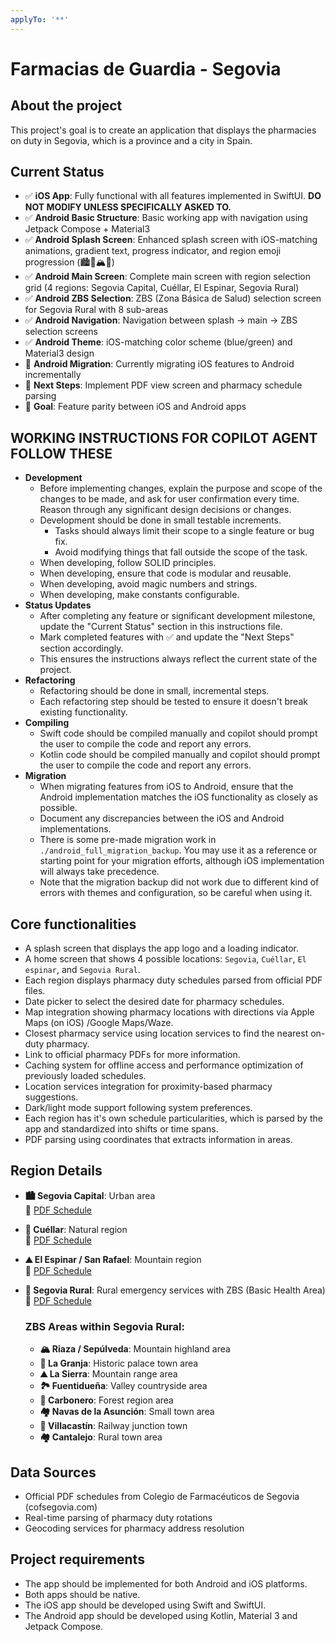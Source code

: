 ```yaml
---
applyTo: '**'
---
```


# Farmacias de Guardia - Segovia

## About the project
This project's goal is to create an application that displays the pharmacies on duty in Segovia, which is a province and a city in Spain.

## Current Status
- ✅ **iOS App**: Fully functional with all features implemented in SwiftUI. **DO NOT MODIFY UNLESS SPECIFICALLY ASKED TO.**
- ✅ **Android Basic Structure**: Basic working app with navigation using Jetpack Compose + Material3
- ✅ **Android Splash Screen**: Enhanced splash screen with iOS-matching animations, gradient text, progress indicator, and region emoji progression (🏙🌳🏔️🚜)
- ✅ **Android Main Screen**: Complete main screen with region selection grid (4 regions: Segovia Capital, Cuéllar, El Espinar, Segovia Rural)
- ✅ **Android ZBS Selection**: ZBS (Zona Básica de Salud) selection screen for Segovia Rural with 8 sub-areas
- ✅ **Android Navigation**: Navigation between splash → main → ZBS selection screens
- ✅ **Android Theme**: iOS-matching color scheme (blue/green) and Material3 design
- 🔄 **Android Migration**: Currently migrating iOS features to Android incrementally
- 📍 **Next Steps**: Implement PDF view screen and pharmacy schedule parsing
- 🎯 **Goal**: Feature parity between iOS and Android apps

## WORKING INSTRUCTIONS FOR COPILOT AGENT **FOLLOW THESE**
- **Development**
  - Before implementing changes, explain the purpose and scope of the changes to be made, and ask for user confirmation every time. Reason through any significant design decisions or changes.
  - Development should be done in small testable increments.
	- Tasks should always limit their scope to a single feature or bug fix.
	- Avoid modifying things that fall outside the scope of the task.
  - When developing, follow SOLID principles.
  - When developing, ensure that code is modular and reusable.
  - When developing, avoid magic numbers and strings.
  - When developing, make constants configurable.
- **Status Updates**
	- After completing any feature or significant development milestone, update the "Current Status" section in this instructions file.
	- Mark completed features with ✅ and update the "Next Steps" section accordingly.
	- This ensures the instructions always reflect the current state of the project.
- **Refactoring**
	- Refactoring should be done in small, incremental steps.
	- Each refactoring step should be tested to ensure it doesn't break existing functionality.
- **Compiling**
	- Swift code should be compiled manually and copilot should prompt the user to compile the code and report any errors.
	- Kotlin code should be compiled manually and copilot should prompt the user to compile the code and report any errors.
- **Migration**
	- When migrating features from iOS to Android, ensure that the Android implementation matches the iOS functionality as closely as possible.
	- Document any discrepancies between the iOS and Android implementations.
	- There is some pre-made migration work in `./android_full_migration_backup`. You may use it as a reference or starting point for your migration efforts, although iOS implementation will always take precedence.
  - Note that the migration backup did not work due to different kind of errors with themes and configuration, so be careful when using it.

## Core functionalities
- A splash screen that displays the app logo and a loading indicator.
- A home screen that shows 4 possible locations: `Segovia`, `Cuéllar`, `El espinar`, and `Segovia Rural`.
- Each region displays pharmacy duty schedules parsed from official PDF files.
- Date picker to select the desired date for pharmacy schedules.
- Map integration showing pharmacy locations with directions via Apple Maps (on iOS) /Google Maps/Waze.
- Closest pharmacy service using location services to find the nearest on-duty pharmacy.
- Link to official pharmacy PDFs for more information.
- Caching system for offline access and performance optimization of previously loaded schedules.
- Location services integration for proximity-based pharmacy suggestions.
- Dark/light mode support following system preferences.
- Each region has it's own schedule particularities, which is parsed by the app and standardized into shifts or time spans.
- PDF parsing using coordinates that extracts information in areas.

## Region Details
- **🏙 Segovia Capital**: Urban area  
  📄 [PDF Schedule](https://cofsegovia.com/wp-content/uploads/2025/05/CALENDARIO-GUARDIAS-SEGOVIA-CAPITAL-DIA-2025.pdf)

- **🌳 Cuéllar**: Natural region  
  📄 [PDF Schedule](https://cofsegovia.com/wp-content/uploads/2025/01/GUARDIAS-CUELLAR_2025.pdf)

- **⛰ El Espinar / San Rafael**: Mountain region  
  📄 [PDF Schedule](https://cofsegovia.com/wp-content/uploads/2025/01/Guardias-EL-ESPINAR_2025.pdf)

- **🚜 Segovia Rural**: Rural emergency services with ZBS (Basic Health Area)
  📄 [PDF Schedule](https://cofsegovia.com/wp-content/uploads/2025/06/SERVICIOS-DE-URGENCIA-RURALES-2025.pdf)
  
  ### ZBS Areas within Segovia Rural:
  - **🏔️ Riaza / Sepúlveda**: Mountain highland area
  - **🏰 La Granja**: Historic palace town area  
  - **⛰️ La Sierra**: Mountain range area
  - **🏞️ Fuentidueña**: Valley countryside area
  - **🌲 Carbonero**: Forest region area
  - **🏘️ Navas de la Asunción**: Small town area
  - **🚂 Villacastín**: Railway junction town
  - **🏘️ Cantalejo**: Rural town area

## Data Sources
- Official PDF schedules from Colegio de Farmacéuticos de Segovia (cofsegovia.com)
- Real-time parsing of pharmacy duty rotations
- Geocoding services for pharmacy address resolution

## Project requirements
- The app should be implemented for both Android and iOS platforms.
- Both apps should be native.
- The iOS app should be developed using Swift and SwiftUI.
- The Android app should be developed using Kotlin, Material 3 and Jetpack Compose.